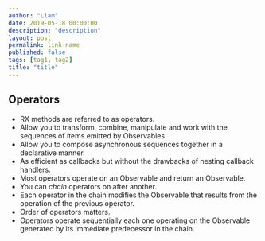 ```yaml
---
author: "Liam"
date: 2019-05-18 00:00:00
description: "description"
layout: post
permalink: link-name
published: false
tags: [tag1, tag2]
title: "title"
---
```


## Operators
- RX methods are referred to as operators.
- Allow you to transform, combine, manipulate and work with the sequences of items emitted by Observables.
- Allow you to compose asynchronous sequences together in a declarative manner.
- As efficient as callbacks but without the drawbacks of nesting callback handlers.
- Most operators operate on an Observable and return an Observable.
- You can _chain_ operators on after another.
- Each operator in the chain modifies the Observable that results from the operation of the previous operator.
- Order of operators matters.
- Operators operate sequentially each one operating on the Observable generated by its immediate predecessor in the chain.
